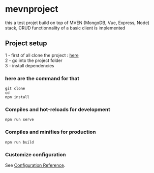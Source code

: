 # mevnproject
this a test projet build on top of MVEN (MongoDB, Vue, Express, Node) stack,
CRUD functionnality of a basic client is implemented
## Project setup
1 - first of all clone the project : [here]() <br/>
2 - go into the project folder <br/>
3 - install dependencies

### here are the command for that

```
git clone 
cd 
npm install
```

### Compiles and hot-reloads for development
```
npm run serve
```

### Compiles and minifies for production
```
npm run build
```


### Customize configuration
See [Configuration Reference](https://cli.vuejs.org/config/).
